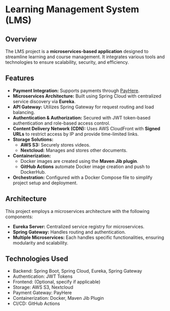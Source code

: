 # Learning Management System (LMS)
## Overview

The LMS project is a **microservices-based application** designed to streamline learning and course management. It integrates various tools and technologies to ensure scalability, security, and efficiency.


## Features

- **Payment Integration:** Supports payments through [PayHere](https://www.payhere.lk/).
- **Microservices Architecture:** Built using Spring Cloud with centralized service discovery via **Eureka**.
- **API Gateway:** Utilizes Spring Gateway for request routing and load balancing.
- **Authentication & Authorization:** Secured with JWT token-based authentication and role-based access control.
- **Content Delivery Network (CDN):** Uses AWS CloudFront with **Signed URLs** to restrict access by IP and provide time-limited links.
- **Storage Solutions:**  
  - **AWS S3:** Securely stores videos.  
  - **Nextcloud:** Manages and stores other documents.
- **Containerization:**  
  - Docker images are created using the **Maven Jib plugin**.  
  - **GitHub Actions** automate Docker image creation and push to DockerHub.
- **Orchestration:** Configured with a Docker Compose file to simplify project setup and deployment.

 
## Architecture

This project employs a microservices architecture with the following components:  
- **Eureka Server:** Centralized service registry for microservices.  
- **Spring Gateway:** Handles routing and authentication.  
- **Multiple Microservices:** Each handles specific functionalities, ensuring modularity and scalability.


## Technologies Used

- Backend: Spring Boot, Spring Cloud, Eureka, Spring Gateway
- Authentication: JWT Tokens
- Frontend: (Optional, specify if applicable)
- Storage: AWS S3, Nextcloud
- Payment Gateway: PayHere
- Containerization: Docker, Maven Jib Plugin
- CI/CD: GitHub Actions
